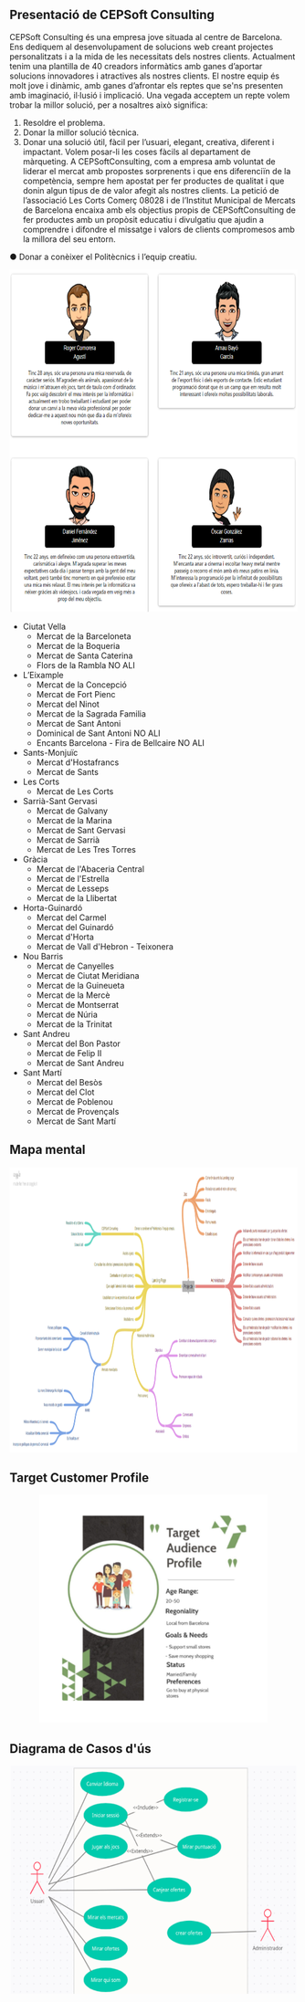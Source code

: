 ## Presentació de CEPSoft Consulting

CEPSoft Consulting és una empresa jove situada al centre de Barcelona. Ens dediquem al
desenvolupament de solucions web creant projectes personalitzats i a la mida de les
necessitats dels nostres clients. Actualment tenim una plantilla de 40 creadors informàtics
amb ganes d’aportar solucions innovadores i atractives als nostres clients. El nostre equip és
molt jove i dinàmic, amb ganes d’afrontar els reptes que se'ns presenten amb imaginació,
il·lusió i implicació.
Una vegada acceptem un repte volem trobar la millor solució, per a nosaltres això significa:
1. Resoldre el problema.
2. Donar la millor solució tècnica.
3. Donar una solució útil, fàcil per l’usuari, elegant, creativa, diferent i impactant.
Volem posar-li les coses fàcils al departament de màrqueting.
A CEPSoftConsulting, com a empresa amb voluntat de liderar el mercat amb propostes
sorprenents i que ens diferenciïn de la competència, sempre hem apostat per fer productes
de qualitat i que donin algun tipus de de valor afegit als nostres clients. La petició de
l’associació Les Corts Comerç 08028 i de l’Institut Municipal de Mercats de Barcelona encaixa
amb els objectius propis de CEPSoftConsulting de fer productes amb un propòsit educatiu i
divulgatiu que ajudin a comprendre i difondre el missatge i valors de clients compromesos
amb la millora del seu entorn.

● Donar a conèixer el Politècnics i l’equip creatiu.
<p align="center"><img src="https://github.com/mercats/mercats.github.io/blob/main/fotos_y_descripcion.PNG" width="700" height="600"/></p>

*   Ciutat Vella
    *   Mercat de la Barceloneta
    *   Mercat de la Boqueria
    *   Mercat de Santa Caterina
    *   Flors de la Rambla NO ALI
*   L’Eixample
    *   Mercat de la Concepció
    *   Mercat de Fort Pienc
    *   Mercat del Ninot
    *   Mercat de la Sagrada Familia
    *   Mercat de Sant Antoni
    *   Dominical de Sant Antoni NO ALI
    *   Encants Barcelona - Fira de Bellcaire NO ALI
*   Sants-Monjuïc
    *   Mercat d'Hostafrancs
    *   Mercat de Sants
*   Les Corts
    *   Mercat de Les Corts
*   Sarrià-Sant Gervasi
    *   Mercat de Galvany
    *   Mercat de la Marina
    *   Mercat de Sant Gervasi
    *   Mercat de Sarrià
    *   Mercat de Les Tres Torres
*   Gràcia
    *   Mercat de l'Abaceria Central
    *   Mercat de l'Estrella
    *   Mercat de Lesseps
    *   Mercat de la Llibertat
*   Horta-Guinardó
    *   Mercat del Carmel
    *   Mercat del Guinardó
    *   Mercat d'Horta
    *   Mercat de Vall d'Hebron - Teixonera
*   Nou Barris
    *   Mercat de Canyelles
    *   Mercat de Ciutat Meridiana
    *   Mercat de la Guineueta
    *   Mercat de la Mercè
    *   Mercat de Montserrat
    *   Mercat de Núria
    *   Mercat de la Trinitat
*   Sant Andreu
    *   Mercat del Bon Pastor
    *   Mercat de Felip II
    *   Mercat de Sant Andreu
*   Sant Martí
    *   Mercat del Besòs
    *   Mercat del Clot
    *   Mercat de Poblenou
    *   Mercat de Provençals
    *   Mercat de Sant Martí
    
## Mapa mental

<p align="center"><img src="https://github.com/mercats/mercats.github.io/blob/main/mapa_mental.PNG" width="1000" height="500"/></p>
    
## Target Customer Profile

<p align="center"><img src="https://github.com/mercats/mercats.github.io/blob/main/target.PNG" width="400" height="400"/></p>

## Diagrama de Casos d'ús

<p align="center"><img src="https://github.com/mercats/mercats.github.io/blob/main/diagrama_casos_uso.PNG" width="500" height="400"/></p>
